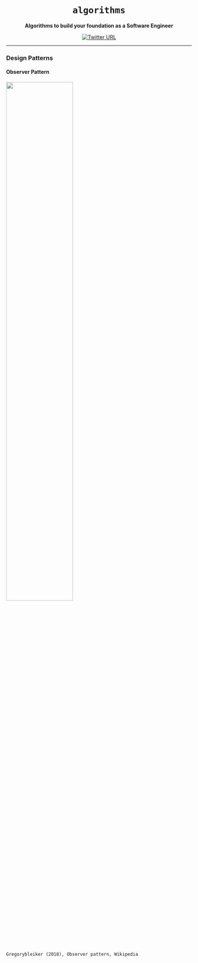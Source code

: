 <div align="center">
  <h1><code>algorithms</code></h1>

  <strong>Algorithms to build your foundation as a Software Engineer</strong>

  [![Twitter URL](https://img.shields.io/twitter/url/https/twitter.com/unobatbayar.svg?style=social&label=%40unobatbayar)](https://twitter.com/unobatbayar)

</div>

---
### Design Patterns

#### Observer Pattern
<img src="https://upload.wikimedia.org/wikipedia/commons/thumb/a/a8/Observer_w_update.svg/500px-Observer_w_update.svg.png" width="60%" height="60%">

`Gregorybleiker (2018), Observer pattern, Wikipedia`
